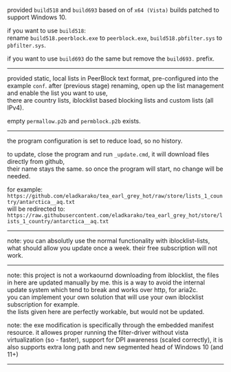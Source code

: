 provided `build518` and `build693` based on of `x64 (Vista)` builds patched to support Windows 10.

if you want to use `build518`:  
rename `build518.peerblock.exe` to `peerblock.exe`, `build518.pbfilter.sys` to `pbfilter.sys`.

if you want to use `build693` do the same but remove the `build693.` prefix.

<hr/>

provided static, local lists in PeerBlock text format, 
pre-configured into the example `conf`.
after (previous stage) renaming, open up the list management and enable the list you want to use,  
there are country lists, iblocklist based blocking lists and custom lists (all IPv4).

empty `permallow.p2b` and `permblock.p2b` exists.

<hr/>

the program configuration is set to reduce load, so no history.

to update, close the program and run `_update.cmd`, it will download files directly from github,  
their name stays the same. so once the program will start, no change will be needed.

for example:  
`https://github.com/eladkarako/tea_earl_grey_hot/raw/store/lists_1_country/antarctica__aq.txt`  
will be redirected to:  
`https://raw.githubusercontent.com/eladkarako/tea_earl_grey_hot/store/lists_1_country/antarctica__aq.txt`  

<hr/>

note: you can absolutly use the normal functionality with iblocklist-lists, what should allow you update once a week. their free subscription will not work.

<hr/>

note: this project is not a workaournd downloading from iblocklist, the files in here are updated manually by me. this is a way to avoid the internal update system which tend to break and works over http, for aria2c.  
you can implement your own solution that will use your own iblocklist subscription for example.  
the lists given here are perfectly workable, but would not be updated.  

note: the exe modification is specifically through the embedded manifest resource. it allowes proper running the filter-driver without vista virtualization (so - faster), support for DPI awareness (scaled correctly), it is also supports extra long path and new segmented head of Windows 10 (and 11+)

<hr/>

